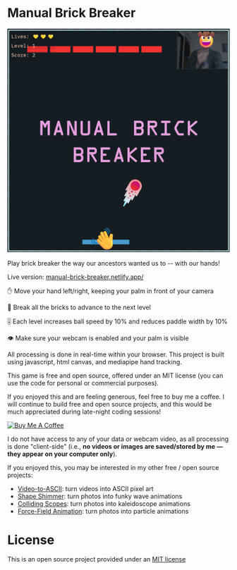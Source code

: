 Manual Brick Breaker
=======
<img src="assets/siteOGImage3.png">
<p>Play brick breaker the way our ancestors wanted us to -- with our hands!</p>
<p>Live version: <a href="manual-brick-breaker.netlify.app/" rel="noopener" target="_blank">manual-brick-breaker.netlify.app/</a></p>
<p>✋ Move your hand left/right, keeping your palm in front of your camera</p>
<p>🧱 Break all the bricks to advance to the next level</p>
<p>🎚️ Each level increases ball speed by 10% and reduces paddle width by 10%</p>
<p>👁️ Make sure your webcam is enabled and your palm is visible</p>
<p>All processing is done in real-time within your browser. This project is built using javascript, html canvas, and mediapipe hand tracking.</p>
<p>This game is free and open source, offered under an MIT license (you can use the code for personal or commercial purposes).</p>
<p>If you enjoyed this and are feeling generous, feel free to buy me a coffee. I will continue to build free and open source projects, and this would be much appreciated during late-night coding sessions!</p>

<a href="https://www.buymeacoffee.com/stereoDrift" target="_blank"><img src="https://www.buymeacoffee.com/assets/img/custom_images/yellow_img.png" alt="Buy Me A Coffee"></a>

<p>I do not have access to any of your data or webcam video, as all processing is done "client-side" (i.e., <b>no videos or images are saved/stored by me — they appear on your computer only</b>).</p>
<p>If you enjoyed this, you may be interested in my other free / open source projects:</p>
<ul>
<li><a href="https://collidingScopes.github.io/ascii" target="_blank" rel="noopener">Video-to-ASCII</a>: turn videos into ASCII pixel art</li>
<li><a href="https://collidingScopes.github.io/shimmer" target="_blank" rel="noopener">Shape Shimmer</a>: turn photos into funky wave animations</li>
<li><a href="https://collidingScopes.github.io" target="_blank" rel="noopener">Colliding Scopes</a>: turn photos into kaleidoscope animations</li>
<li><a href="https://collidingScopes.github.io/forcefield" target="_blank" rel="noopener">Force-Field Animation</a>: turn photos into particle animations</li>
</ul>

License
=======
This is an open source project provided under an <a href="https://opensource.org/license/MIT">MIT license</a>